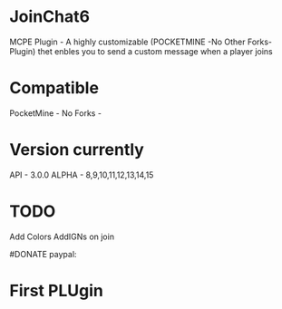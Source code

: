 # JoinChat6
MCPE Plugin - A highly customizable (POCKETMINE -No Other Forks- Plugin) thet enbles you to send a custom message when a player joins

# Compatible
PocketMine - No Forks - 

# Version currently
API - 3.0.0
ALPHA - 8,9,10,11,12,13,14,15

# TODO
Add Colors
AddIGNs on join

#DONATE
paypal:

# First PLUgin
